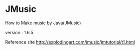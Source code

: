 # JMusic
How to Make music by Java(JMusic)

version : 1.6.5


Reference site
http://explodingart.com/jmusic/jmtutorial/t1.html
